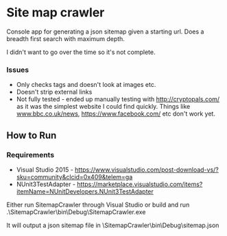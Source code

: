 # Site map crawler
Console app for generating a json sitemap given a starting url. Does a breadth first search with maximum depth.

I didn't want to go over the time so it's not complete. 

### Issues
* Only checks <a> tags and doesn't look at images etc.
* Doesn't strip external links
* Not fully tested - ended up manually testing with http://cryptopals.com/ as it was the simplest website I could find quickly. Things like www.bbc.co.uk/news, https://www.facebook.com/ etc don't work yet.


## How to Run

### Requirements
* Visual Studio 2015 - https://www.visualstudio.com/post-download-vs/?sku=community&clcid=0x409&telem=ga
* NUnit3TestAdapter - https://marketplace.visualstudio.com/items?itemName=NUnitDevelopers.NUnit3TestAdapter

Either run SitemapCrawler through Visual Studio or build and run .\SitemapCrawler\bin\Debug\SitemapCrawler.exe

It will output a json sitemap file in \SitemapCrawler\bin\Debug\sitemap.json

